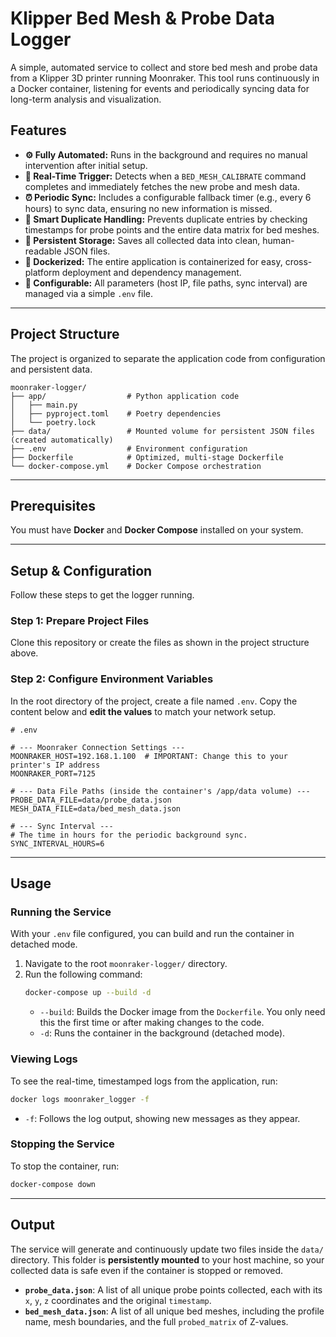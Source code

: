 # Klipper Bed Mesh & Probe Data Logger

A simple, automated service to collect and store bed mesh and probe data from a Klipper 3D printer running Moonraker. This tool runs continuously in a Docker container, listening for events and periodically syncing data for long-term analysis and visualization.

## Features

* **⚙️ Fully Automated:** Runs in the background and requires no manual intervention after initial setup.
* **🔌 Real-Time Trigger:** Detects when a `BED_MESH_CALIBRATE` command completes and immediately fetches the new probe and mesh data.
* **⏰ Periodic Sync:** Includes a configurable fallback timer (e.g., every 6 hours) to sync data, ensuring no new information is missed.
* **🧠 Smart Duplicate Handling:** Prevents duplicate entries by checking timestamps for probe points and the entire data matrix for bed meshes.
* **💾 Persistent Storage:** Saves all collected data into clean, human-readable JSON files.
* **🐳 Dockerized:** The entire application is containerized for easy, cross-platform deployment and dependency management.
* **🔧 Configurable:** All parameters (host IP, file paths, sync interval) are managed via a simple `.env` file.

***

## Project Structure

The project is organized to separate the application code from configuration and persistent data.

```
moonraker-logger/
├── app/                  # Python application code
│   ├── main.py
│   ├── pyproject.toml    # Poetry dependencies
│   └── poetry.lock
├── data/                 # Mounted volume for persistent JSON files (created automatically)
├── .env                  # Environment configuration
├── Dockerfile            # Optimized, multi-stage Dockerfile
└── docker-compose.yml    # Docker Compose orchestration
```

***

## Prerequisites

You must have **Docker** and **Docker Compose** installed on your system.

***

## Setup & Configuration

Follow these steps to get the logger running.

### Step 1: Prepare Project Files

Clone this repository or create the files as shown in the project structure above.

### Step 2: Configure Environment Variables

In the root directory of the project, create a file named `.env`. Copy the content below and **edit the values** to match your network setup.

```env
# .env

# --- Moonraker Connection Settings ---
MOONRAKER_HOST=192.168.1.100  # IMPORTANT: Change this to your printer's IP address
MOONRAKER_PORT=7125

# --- Data File Paths (inside the container's /app/data volume) ---
PROBE_DATA_FILE=data/probe_data.json
MESH_DATA_FILE=data/bed_mesh_data.json

# --- Sync Interval ---
# The time in hours for the periodic background sync.
SYNC_INTERVAL_HOURS=6
```

***

## Usage

### Running the Service

With your `.env` file configured, you can build and run the container in detached mode.

1.  Navigate to the root `moonraker-logger/` directory.
2.  Run the following command:
    ```bash
    docker-compose up --build -d
    ```
    * `--build`: Builds the Docker image from the `Dockerfile`. You only need this the first time or after making changes to the code.
    * `-d`: Runs the container in the background (detached mode).

### Viewing Logs

To see the real-time, timestamped logs from the application, run:
```bash
docker logs moonraker_logger -f
```
* `-f`: Follows the log output, showing new messages as they appear.

### Stopping the Service

To stop the container, run:
```bash
docker-compose down
```

***

## Output

The service will generate and continuously update two files inside the `data/` directory. This folder is **persistently mounted** to your host machine, so your collected data is safe even if the container is stopped or removed.

* **`probe_data.json`**: A list of all unique probe points collected, each with its `x`, `y`, `z` coordinates and the original `timestamp`.
* **`bed_mesh_data.json`**: A list of all unique bed meshes, including the profile name, mesh boundaries, and the full `probed_matrix` of Z-values.